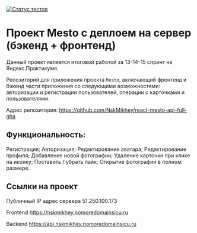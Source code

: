 [![Статус тестов](../../actions/workflows/tests.yml/badge.svg)](../../actions/workflows/tests.yml)

# Проект Mesto с деплоем на сервер (бэкенд + фронтенд)

Данный проект является итоговой работой за 13-14-15 спринт на Яндекс.Практикуме.

Репозиторий для приложения проекта `Mesto`, включающий фронтенд и бэкенд части приложения со следующими возможностями: авторизации и регистрации пользователей, операции с карточками и пользователями. 

Адрес репозитория: https://github.com/NskMikhey/react-mesto-api-full-gha

## Функциональность:
Регистрация;
Авторизация;
Редактирование аватара;
Редактирование профиля;
Добавление новой фотографии;
Удаление карточки при клике на иконку;
Поставить / убрать лайк;
Открытие фотографии в полном размере.

## Ссылки на проект

Публичный IP адрес сервера 51.250.100.173

Frontend https://nskmikhey.nomoredomainsicu.ru

Backend https://api.nskmikhey.nomoredomainsicu.ru
